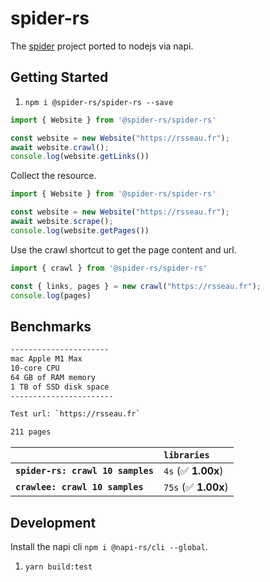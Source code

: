 # spider-rs

The [spider](https://github.com/spider-rs/spider) project ported to nodejs via napi.

## Getting Started

1. `npm i @spider-rs/spider-rs --save`

```ts
import { Website } from '@spider-rs/spider-rs'

const website = new Website("https://rsseau.fr");
await website.crawl();
console.log(website.getLinks())
```

Collect the resource.

```ts
import { Website } from '@spider-rs/spider-rs'

const website = new Website("https://rsseau.fr");
await website.scrape();
console.log(website.getPages())
```

Use the crawl shortcut to get the page content and url.

```ts
import { crawl } from '@spider-rs/spider-rs'

const { links, pages } = new crawl("https://rsseau.fr");
console.log(pages)
```

## Benchmarks

```sh
----------------------
mac Apple M1 Max
10-core CPU
64 GB of RAM memory
1 TB of SSD disk space
-----------------------

Test url: `https://rsseau.fr`

211 pages
```

|                                          | `libraries`           |
| :--------------------------------------- | :-------------------- |
| **`spider-rs: crawl 10 samples`**        | `4s`   (✅ **1.00x**) |
| **`crawlee: crawl 10 samples`**          | `75s`  (✅ **1.00x**) |

## Development

Install the napi cli `npm i @napi-rs/cli --global`.

1. `yarn build:test`